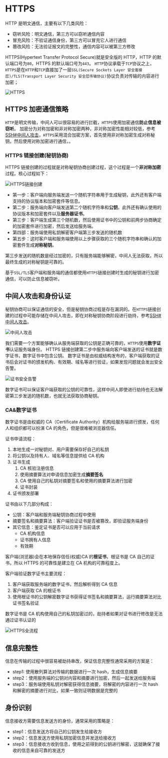 # HTTPS

HTTP 是明文通信，主要有以下几类风险：

- 窃听风险：明文通信，第三方可以窃听通信内容
- 冒充风险：不验证通信身份，第三方可以冒充它人进行通信
- 篡改风险：无法验证报文的完整性，通信内容可以被第三方修改

HTTPS(Hypertext Transfer Protocol Secure)就是安全版的 HTTP，HTTP 的默认端口号为`80`，HTTPS 的默认端口号为`443`。
`HTTP`协议承载于`TCP`协议之上，`HTTPS`是在`HTTP`和`TCP`直接加了一层`SSL(Secure Sockets Layer 安全套接层)/TLS(Transport Layer Security 安全层传输协议)`协议负责对传输的内容进行加密；

![HTTPS](../../../assets/images/network/https-level.png)

## HTTPS 加密通信策略

`HTTP`是明文传输，中间人可以很容易的进行拦截，`HTTPS`使用加密通信**防止信息被窃听**。
加密分为对称加密和非对称加密两种，非对称加密性能相对较低，参考[SSH#中间人攻击](../../../14-Solutions/加密&身份认证/SSH.md)，`HTTPS`采用混合加密方案，首先使用非对称加密生成对称秘钥，然后使用对称加密进行通信，。

### HTTPS 链接创建(秘钥协商)

HTTPS 链接创建的过程就是对称秘钥协商创建过程，这个过程是一个**非对称加密**过程。核心过程如下：

![HTTPS链接创建](../../../assets/images/network/https-connect.png)

- 第一步：客户端向服务端发送一个随机字符串用于生成秘钥，此外还有客户端支持的协议版本和加密套件等信息。
- 第二步：服务端向客户端发送第二个随机字符串和**公钥**，此外还有确认使用的协议版本和加密套件以及**服务器证书**。
- 第三步：客户端生成第三个随机数，然后使用证书中的公钥和前两步协商确定的加密套件进行加密，然后发送给服务端。
- 第四部：服务端使用私钥解密客户端第三步发送的随机数
- 第五步：这时客户端和服务端使用以上步骤获取的三个随机字符串和确认的加密套件生成**对称秘钥**。

第三步发送的随机数是经过加密的，只有服务端能够解密，中间人无法获取，所以最终生成的对称秘钥是可靠的。

基于`SSL/TLS`客户端和服务端的通信都使用`HTTPS`链接创建时生成的秘钥进行加密通信，可以防止信息被窃听。

## 中间人攻击和身份认证

秘钥协商可以保证通信的安全，但是秘钥协商过程是存在漏洞的。在`HTTPS`链接创建的过程中可能存储在中间人攻击，即在对称秘钥协商阶段进行劫持，参考[SSH#中间人攻击](../../../14-Solutions/加密&身份认证/SSH.md)。

![中间人攻击](../../../assets/images/network/middle-man-attack.png)

我们需要一个方案能够确认从服务端获取的公钥是正确可靠的，`HTTPS`使用**数字证书**认证服务端身份。
HTTPS 链接创建第二步中服务端向客户端发送的证书就是数字证书，数字证书中包含公钥。
数字证书是由权威结构发布的，客户端获取的证书后会对证书的颁发机构、有效期、域名等进行验证，如果发现问题就会发出安全告警。

![证书安全告警](../../../assets/images/network/https-ca-error.png)

数字证书可以保证客户端获取的公钥的可靠性，这样中间人即使进行劫持也无法解密第三步发送的随机数，也就无法获取协商秘钥。

### CA&数字证书

数字证书是由权威的 CA（Certificate Authority）机构给服务端进行颁发，任何人和组织都可以扮演 CA 的角色，但是很难被浏览器信任。

证书申请流程：

1. 本地生成一对秘钥对、用户需要保存好自己的私钥
2. 将公钥以及持有人、域名等信息提供给 CA 机构
3. 证书生成
   1. CA 核验注册信息
   2. 使用摘要算法对申请信息加密生成**摘要签名**
   3. CA 使用自己的私钥对摘要签名和使用的摘要算法进行加密
   4. 证书封装
4. 证书颁发部署

证书由以下几部分构成：

- 公钥：客户端和服务端秘钥协商过程中使用
- 摘要签名和摘要算法：客户端验证证书是否被篡改，即验证服务端身份
- 其它信息：鉴定证书是否可以应用于当前请求
  - CA 机构信息
  - 证书拥有人信息
  - 有效期

客户端(浏览器)会在本地保存信任(权威)CA 的**根证书**，根证书是 CA 自己的证书，所以 HTTPS 的可靠性是建立在 CA 机构的可靠程度上。

客户端验证数字证书主要流程：

1. 客户端获取服务端的数字证书，然后解析得到 CA 信息
2. 客户端获取 CA 的根证书
3. 使用根证书的公钥解密数字证书获得证书签名和摘要算法，运行摘要算法对比证书签名验证

数字证书是 CA 机构使用自己的私钥加密过的，劫持者如果对证书进行修改是无法通过证书认证的

![HTTPS全流程](../../../assets/images/network/https-full-steps.png)

## 信息完整性

信息在传输的过程中很容易被劫持串改，保证信息完整性通常采用的方案是：

- step1: 使用散列算法对传输的数据进行一次 hash，生成信息摘要
- step2：使用服务端的公钥对内容和摘要进行加密，然后一起发送给服务端
- step3：服务端使用私钥对解密获得信息摘要，将解密的内容进行一次 hash 和解密的摘要进行对比，如果一致则证明数据是完整的

## 身份识别

信息接收方需要信息发送方的身份，通常采用的策略是：

- step1：信息发送方将自己的公钥发生给接收方
- step2：信息发送方使用私钥加密信息并发送给接收方
- step3：信息接收方收到信息，使用之前得到的公钥进行解密，这就确保了接收的信息来自可靠的发送方
